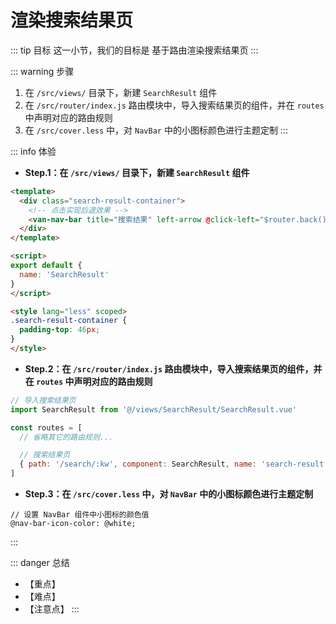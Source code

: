# 渲染搜索结果页

::: tip 目标
这一小节，我们的目标是 基于路由渲染搜索结果页
:::

::: warning 步骤

1. 在 `/src/views/` 目录下，新建 `SearchResult` 组件
2. 在 `/src/router/index.js` 路由模块中，导入搜索结果页的组件，并在 `routes` 中声明对应的路由规则
3. 在 `/src/cover.less` 中，对 `NavBar` 中的小图标颜色进行主题定制
:::

::: info 体验

* **Step.1：在 `/src/views/` 目录下，新建 `SearchResult` 组件**

```html
<template>
  <div class="search-result-container">
    <!-- 点击实现后退效果 -->
    <van-nav-bar title="搜索结果" left-arrow @click-left="$router.back()" fixed />
  </div>
</template>

<script>
export default {
  name: 'SearchResult'
}
</script>

<style lang="less" scoped>
.search-result-container {
  padding-top: 46px;
}
</style>
```

* **Step.2：在 `/src/router/index.js` 路由模块中，导入搜索结果页的组件，并在 `routes` 中声明对应的路由规则**

```js
// 导入搜索结果页
import SearchResult from '@/views/SearchResult/SearchResult.vue'

const routes = [
  // 省略其它的路由规则...

  // 搜索结果页
  { path: '/search/:kw', component: SearchResult, name: 'search-result' }
]
```

* **Step.3：在 `/src/cover.less` 中，对 `NavBar` 中的小图标颜色进行主题定制**

```less
// 设置 NavBar 组件中小图标的颜色值
@nav-bar-icon-color: @white;
```

:::

::: danger 总结

* 【重点】
* 【难点】
* 【注意点】
:::
